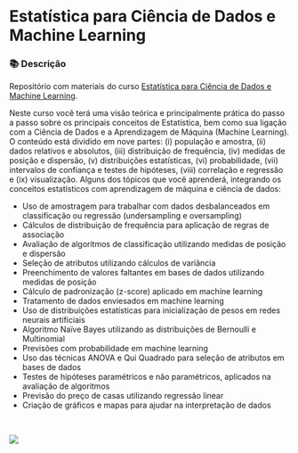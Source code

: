 # Estatística para Ciência de Dados e Machine Learning

### 📚  Descrição

Repositório com materiais do curso [Estatística para Ciência de Dados e Machine Learning](https://www.udemy.com/course/estatistica-para-ciencia-de-dados-machine-learning/).

Neste curso você terá uma visão teórica e principalmente prática do passo a passo sobre os principais conceitos de Estatística, bem como sua ligação com a Ciência de Dados e a Aprendizagem de Máquina (Machine Learning).
O conteúdo está dividido em nove partes: (i) população e amostra, (ii) dados relativos e absolutos, (iii) distribuição de frequência, (iv) medidas de posição e dispersão, (v) distribuições estatísticas, (vi) probabilidade, (vii) intervalos de confiança e testes de hipóteses, (viii) correlação e regressão e (ix) visualização. 
Alguns dos tópicos que você aprenderá, integrando os conceitos estatísticos com aprendizagem de máquina e ciência de dados:

- Uso de amostragem para trabalhar com dados desbalanceados em classificação ou regressão (undersampling e oversampling)
- Cálculos de distribuição de frequência para aplicação de regras de associação
- Avaliação de algoritmos de classificação utilizando medidas de posição e dispersão
- Seleção de atributos utilizando cálculos de variância
- Preenchimento de valores faltantes em bases de dados utilizando medidas de posição
- Cálculo de padronização (z-score) aplicado em machine learning
- Tratamento de dados enviesados em machine learning
- Uso de distribuições estatísticas para inicialização de pesos em redes neurais artificiais
- Algoritmo Naïve Bayes utilizando as distribuições de Bernoulli e Multinomial
- Previsões com probabilidade em machine learning
- Uso das técnicas ANOVA e Qui Quadrado para seleção de atributos em bases de dados
- Testes de hipóteses paramétricos e não paramétricos, aplicados na avaliação de algoritmos
- Previsão do preço de casas utilizando regressão linear
- Criação de gráficos e mapas para ajudar na interpretação de dados



&nbsp;



<a href="https://www.linkedin.com/in/claudia-nogueira-dos-anjos-b71726215/" target="_blank">
        <img src="https://img.shields.io/badge/claudiaanjos-%230077B5.svg?&style=for-the-badge&logo=linkedin&logoColor=white&link=mailto:https://www.linkedin.com/in/claudia-nogueira-dos-anjos-093407180/">
</a>
